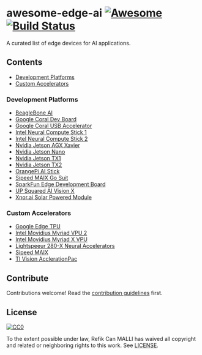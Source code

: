 # awesome-edge-ai [![Awesome][awesome-badge]](https://github.com/sindresorhus/awesome) [![Build Status](https://travis-ci.org/rcmalli/awesome-edge-ai.svg?branch=master)](https://travis-ci.org/rcmalli/awesome-edge-ai)

A curated list of edge devices for AI applications.

## Contents

- [Development Platforms](#development-platforms)
- [Custom Accelerators](#custom-accelerators)


### Development Platforms
<!-- Section description (optional). -->

- [BeagleBone AI](https://beagleboard.org/ai)
- [Google Coral Dev Board](https://coral.withgoogle.com/products/dev-board/)
- [Google Coral USB Accelerator](https://coral.withgoogle.com/products/accelerator/)
- [Intel Neural Compute Stick 1](https://software.intel.com/en-us/movidius-ncs)
- [Intel Neural Compute Stick 2](https://www.intel.ai/intel-neural-compute-stick-2-smarter-faster-plug-and-play-ai-at-the-edge/)
- [Nvidia Jetson AGX Xavier](https://www.nvidia.com/en-us/autonomous-machines/jetson-agx-xavier/)
- [Nvidia Jetson Nano](https://devblogs.nvidia.com/jetson-nano-ai-computing/)
- [Nvidia Jetson TX1](https://www.nvidia.com/en-us/autonomous-machines/embedded-systems-dev-kits-modules/?section=jetsonTX1)
- [Nvidia Jetson TX2](https://www.nvidia.com/en-us/autonomous-machines/embedded-systems-dev-kits-modules/?section=jetsonTX2)
- [OrangePi AI Stick](http://www.orangepi.org/Orange%20Pi%20AI%20Stick%202801/)
- [Sipeed MAIX Go Suit](https://www.indiegogo.com/projects/sipeed-maix-the-world-first-risc-v-64-ai-module)
- [SparkFun Edge Development Board](https://www.sparkfun.com/products/15170)
- [UP Squared AI Vision X](https://up-shop.org/home/285-up-squared-ai-vision-x-developer-kit.html)
- [Xnor.ai Solar Powered Module](https://www.xnor.ai/solar-powered-ai/)


### Custom Accelerators
- [Google Edge TPU](https://cloud.google.com/edge-tpu/)
- [Intel Movidius Myriad VPU 2](https://www.movidius.com/myriad2)
- [Intel Movidius Myriad X VPU](https://www.movidius.com/myriadx)
- [Lightspeeur 280-X Neural Accelerators](https://www.gyrfalcontech.ai/solutions/)
- [Sipeed MAIX](https://www.indiegogo.com/projects/sipeed-maix-the-world-first-risc-v-64-ai-module#/)
- [TI Vision AcclerationPac](http://www.ti.com/lit/wp/spry251/spry251.pdf)

## Contribute
Contributions welcome! Read the [contribution guidelines](CONTRIBUTING.md) first.

## License
[![CC0](http://mirrors.creativecommons.org/presskit/buttons/88x31/svg/cc-zero.svg)](https://creativecommons.org/publicdomain/zero/1.0/)

To the extent possible under law, Refik Can MALLI has waived all copyright
and related or neighboring rights to this work. See [LICENSE](LICENSE).


<!-- BADGES -->

[awesome-badge]: https://cdn.rawgit.com/sindresorhus/awesome/d7305f38d29fed78fa85652e3a63e154dd8e8829/media/badge.svg

